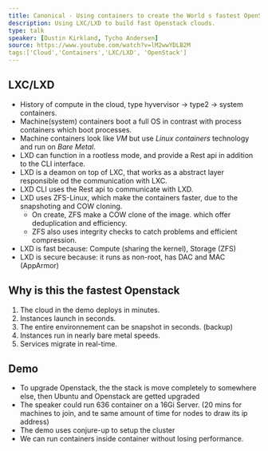 ```yaml
---
title: Canonical - Using containers to create the World s fastest OpenStack
description: Using LXC/LXD to build fast Openstack clouds.
type: talk
speaker: [Dustin Kirkland, Tycho Andersen]
source: https://www.youtube.com/watch?v=lM2wwYDLB2M
tags:['Cloud','Containers','LXC/LXD', 'OpenStack']
---
```

## LXC/LXD
- History of compute in the cloud, type hyvervisor -> type2 -> system containers.
- Machine(system) containers boot a full OS in contrast with process containers which boot processes.
- Machine containers look like *VM* but use *Linux containers* technology and run on *Bare Metal*.
- LXD can function in a rootless mode, and provide a Rest api in addition to the CLI interface.
- LXD is a deamon on top of LXC, that works as a abstract layer responsible od the communication with LXC.
- LXD CLI uses the Rest api to communicate with LXD.
- LXD uses ZFS-Linux, which make the containers faster, due to the snapshoting and COW cloning.
    - On create, ZFS make a COW clone of the image. which offer deduplication and efficiency.
    - ZFS also uses integrity checks to catch problems and efficient compression.
- LXD is fast because: Compute (sharing the kernel), Storage (ZFS)
- LXD is secure because: it runs as non-root, has DAC and MAC (AppArmor)

## Why is this the fastest Openstack
1. The cloud in the demo deploys in minutes.
2. Instances launch in seconds.
3. The entire environnement can be snapshot in seconds. (backup)
4. Instances run in nearly bare metal speeds.
5. Services migrate in real-time.

## Demo
- To upgrade Openstack, the the stack is move completely to somewhere else, then Ubuntu and Openstack are getted upgraded
- The speaker could run 636 container on a 16Gi Server. (20 mins for machines to join, and te same amount of time for nodes to draw its ip address)
- The demo uses conjure-up to setup the cluster
- We can run containers inside container without losing performance.
